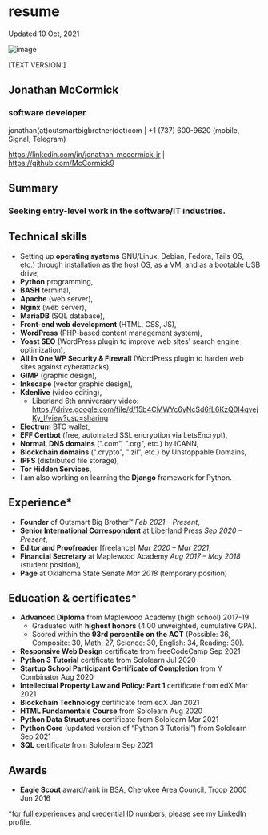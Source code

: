 # resume
Updated 10 Oct, 2021

![image](https://user-images.githubusercontent.com/67705789/136709443-ddfbf5b5-9813-4436-bf23-23aa2e918146.png)



[TEXT VERSION:]

## Jonathan McCormick
### software developer
jonathan(at)outsmartbigbrother(dot)com | +1 (737) 600-9620 (mobile, Signal, Telegram)

https://linkedin.com/in/jonathan-mccormick-jr | https://github.com/McCormick9

## Summary
### Seeking entry-level work in the software/IT industries.

## Technical skills
* Setting up <b>operating systems</b> GNU/Linux, Debian, Fedora, Tails OS, etc.) through installation as the host OS, as a VM, and as a bootable USB drive,
* <b>Python</b> programming,
* <b>BASH</b> terminal,
* <b>Apache</b> (web server),
* <b>Nginx</b> (web server),
* <b>MariaDB</b> (SQL database),
* <b>Front-end web development</b> (HTML, CSS, JS),
* <b>WordPress</b> (PHP-based content management system),
* <b>Yoast SEO</b> (WordPress plugin to improve web sites' search engine optimization),
* <b>All In One WP Security & Firewall</b> (WordPress plugin to harden web sites against cyberattacks),
* <b>GIMP</b> (graphic design),
* <b>Inkscape</b> (vector graphic design),
* <b>Kdenlive</b> (video editing),
    * Liberland 6th anniversary video: https://drive.google.com/file/d/15b4CMWYc6yNcSd6fL6KzQ0I4qvejKy_I/view?usp=sharing
* <b>Electrum</b> BTC wallet,
* <b>EFF Certbot</b> (free, automated SSL encryption via LetsEncrypt),
* <b>Normal, DNS domains</b> (".com", ".org", etc.) by ICANN,
* <b>Blockchain domains</b> (".crypto", ".zil", etc.) by Unstoppable Domains,
* <b>IPFS</b> (distributed file storage),
* <b>Tor Hidden Services</b>,
* I am also working on learning the <b>Django</b> framework for Python.

## Experience*
* <b>Founder</b> of Outsmart Big Brother™ <i>Feb 2021 – Present</i>,
* <b>Senior International Correspondent</b> at Liberland Press <i>Sep 2020 – Present</i>,
* <b>Editor and Proofreader</b> [freelance] <i>Mar 2020 – Mar 2021</i>,
* <b>Financial Secretary</b> at Maplewood Academy <i>Aug 2017 – May 2018</i> (student position),
* <b>Page</b> at Oklahoma State Senate <i>Mar 2018</i> (temporary position)

## Education & certificates*
* <b>Advanced Diploma</b> from Maplewood Academy (high school) 2017-19
    * Graduated with <b>highest honors</b> (4.00 unweighted, cumulative GPA).
    * Scored within the <b>93rd percentile on the ACT</b> (Possible: 36, Composite: 30, Math: 27, Science: 30, English: 34, Reading: 30).
* <b>Responsive Web Design</b> certificate from freeCodeCamp Sep 2021
* <b>Python 3 Tutorial</b> certificate from Sololearn Jul 2020
* <b>Startup School Participant Certificate of Completion</b> from Y Combinator Aug 2020
* <b>Intellectual Property Law and Policy: Part 1</b> certificate from edX Mar 2021
* <b>Blockchain Technology</b> certificate from edX Jan 2021
* <b>HTML Fundamentals Course</b> from Sololearn Aug 2020
* <b>Python Data Structures</b> certificate from Sololearn Mar 2021
* <b>Python Core</b> (updated version of “Python 3 Tutorial”) from Sololearn Sep 2021
* <b>SQL</b> certificate from Sololearn Sep 2021
## Awards
* <b>Eagle Scout</b> award/rank in BSA, Cherokee Area Council, Troop 2000 Jun 2016


*for full experiences and credential ID numbers, please see my LinkedIn profile.

